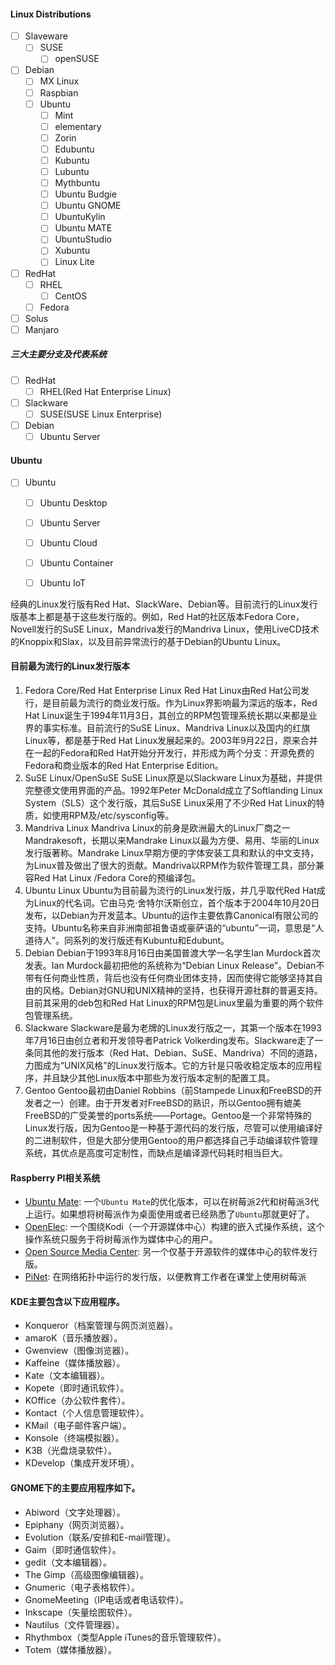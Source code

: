 #### Linux Distributions

- [ ] Slaveware
  - [ ] SUSE
    - [ ] openSUSE
- [ ] Debian
  - [ ] MX Linux
  - [ ] Raspbian
  - [ ] Ubuntu
    - [ ] Mint
    - [ ] elementary
    - [ ] Zorin
    - [ ] Edubuntu
    - [ ] Kubuntu
    - [ ] Lubuntu
    - [ ] Mythbuntu
    - [ ] Ubuntu Budgie
    - [ ] Ubuntu GNOME
    - [ ] UbuntuKylin
    - [ ] Ubuntu MATE
    - [ ] UbuntuStudio
    - [ ] Xubuntu
    - [ ] Linux Lite
- [ ] RedHat
  - [ ] RHEL
    - [ ] CentOS
  - [ ] Fedora
- [ ] Solus
- [ ] Manjaro

##### 三大主要分支及代表系统

- [ ] RedHat
  - [ ] RHEL(Red Hat Enterprise Linux)
- [ ] Slackware
  - [ ] SUSE(SUSE Linux Enterprise)
- [ ] Debian
  - [ ] Ubuntu Server
#### Ubuntu

- [ ] Ubuntu
  - [ ] Ubuntu Desktop
  - [ ] Ubuntu Server
  - [ ] Ubuntu Cloud
  - [ ] Ubuntu Container
  - [ ] Ubuntu IoT


经典的Linux发行版有Red Hat、SlackWare、Debian等。目前流行的Linux发行版基本上都是基于这些发行版的。例如，Red Hat的社区版本Fedora Core，Novell发行的SuSE Linux，Mandriva发行的Mandriva Linux，使用LiveCD技术的Knoppix和Slax，以及目前异常流行的基于Debian的Ubuntu Linux。


#### 目前最为流行的Linux发行版本

1. Fedora Core/Red Hat Enterprise Linux
  Red Hat Linux由Red Hat公司发行，是目前最为流行的商业发行版。作为Linux界影响最为深远的版本，Red Hat Linux诞生于1994年11月3日，其创立的RPM包管理系统长期以来都是业界的事实标准。目前流行的SuSE Linux、Mandriva Linux以及国内的红旗Linux等，都是基于Red Hat Linux发展起来的。2003年9月22日，原来合并在一起的Fedora和Red Hat开始分开发行，并形成为两个分支：开源免费的Fedora和商业版本的Red Hat Enterprise Edition。
2. SuSE Linux/OpenSuSE
  SuSE Linux原是以Slackware Linux为基础，并提供完整德文使用界面的产品。1992年Peter McDonald成立了Softlanding Linux System（SLS）这个发行版，其后SuSE Linux采用了不少Red Hat Linux的特质，如使用RPM及/etc/sysconfig等。
3. Mandriva Linux
  Mandriva Linux的前身是欧洲最大的Linux厂商之一Mandrakesoft，长期以来Mandrake Linux以最为方便、易用、华丽的Linux发行版著称。Mandrake Linux早期方便的字体安装工具和默认的中文支持，为Linux普及做出了很大的贡献。Mandriva以RPM作为软件管理工具，部分兼容Red Hat Linux /Fedora Core的预编译包。
4. Ubuntu Linux
  Ubuntu为目前最为流行的Linux发行版，并几乎取代Red Hat成为Linux的代名词。它由马克·舍特尔沃斯创立，首个版本于2004年10月20日发布，以Debian为开发蓝本。Ubuntu的运作主要依靠Canonical有限公司的支持。Ubuntu名称来自非洲南部祖鲁语或豪萨语的“ubuntu”一词，意思是“人道待人”。同系列的发行版还有Kubuntu和Edubunt。
5. Debian
  Debian于1993年8月16日由美国普渡大学一名学生Ian Murdock首次发表。Ian Murdock最初把他的系统称为“Debian Linux Release”。Debian不带有任何商业性质，背后也没有任何商业团体支持，因而使得它能够坚持其自由的风格。Debian对GNU和UNIX精神的坚持，也获得开源社群的普遍支持。目前其采用的deb包和Red Hat Linux的RPM包是Linux里最为重要的两个软件包管理系统。
6. Slackware
  Slackware是最为老牌的Linux发行版之一，其第一个版本在1993年7月16日由创立者和开发领导者Patrick Volkerding发布。Slackware走了一条同其他的发行版本（Red Hat、Debian、SuSE、Mandriva）不同的道路，力图成为“UNIX风格”的Linux发行版本。它的方针是只吸收稳定版本的应用程序，并且缺少其他Linux版本中那些为发行版本定制的配置工具。
7. Gentoo
  Gentoo最初由Daniel Robbins（前Stampede Linux和FreeBSD的开发者之一）创建。由于开发者对FreeBSD的熟识，所以Gentoo拥有媲美FreeBSD的广受美誉的ports系统——Portage。Gentoo是一个非常特殊的Linux发行版，因为Gentoo是一种基于源代码的发行版，尽管可以使用编译好的二进制软件，但是大部分使用Gentoo的用户都选择自己手动编译软件管理系统，其优点是高度可定制性，而缺点是编译源代码耗时相当巨大。


#### Raspberry PI相关系统
- [Ubuntu Mate](https://ubuntu-mate.org/raspberry-pi/): 一个`Ubuntu Mate`的优化版本，可以在树莓派2代和树莓派3代上运行。如果想将树莓派作为桌面使用或者已经熟悉了`Ubuntu`那就更好了。
- [OpenElec](http://libreelec.tv/): 一个围绕Kodi（一个开源媒体中心）构建的嵌入式操作系统，这个操作系统只服务于将树莓派作为媒体中心的用户。
- [Open Source Media Center](https://osmc.tv/download/): 另一个仅基于开源软件的媒体中心的软件发行版。
- [PiNet](http://pinet.org.uk/): 在网络拓扑中运行的发行版，以便教育工作者在课堂上使用树莓派

#### KDE主要包含以下应用程序。

- Konqueror（档案管理与网页浏览器）。
- amaroK（音乐播放器）。
- Gwenview（图像浏览器）。
- Kaffeine（媒体播放器）。
- Kate（文本编辑器）。
- Kopete（即时通讯软件）。
- KOffice（办公软件套件）。
- Kontact（个人信息管理软件）。
- KMail（电子邮件客户端）。
- Konsole（终端模拟器）。
- K3B（光盘烧录软件）。
- KDevelop（集成开发环境）。

#### GNOME下的主要应用程序如下。
- Abiword（文字处理器）。
- Epiphany（网页浏览器）。
- Evolution（联系/安排和E-mail管理）。
- Gaim（即时通信软件）。
- gedit（文本编辑器）。
- The Gimp（高级图像编辑器）。
- Gnumeric（电子表格软件）。
- GnomeMeeting（IP电话或者电话软件）。
- Inkscape（矢量绘图软件）。
- Nautilus（文件管理器）。
- Rhythmbox（类型Apple iTunes的音乐管理软件）。
- Totem（媒体播放器）。